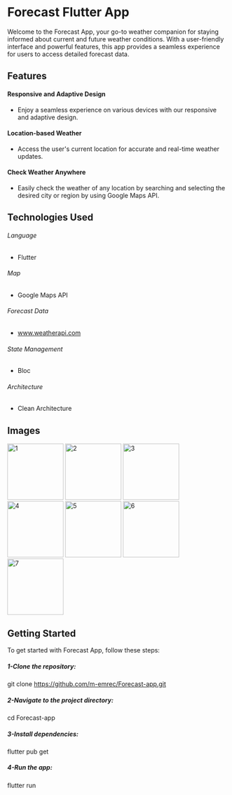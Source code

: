# Forecast Flutter App
Welcome to the Forecast App, your go-to weather companion for staying informed about current and future weather conditions. With a user-friendly interface and powerful features, this app provides a seamless experience for users to access detailed forecast data.

## Features
#### Responsive and Adaptive Design
- Enjoy a seamless experience on various devices with our responsive and adaptive design.

#### Location-based Weather
- Access the user's current location for accurate and real-time weather updates.

#### Check Weather Anywhere
- Easily check the weather of any location by searching and selecting the desired city or region by using Google Maps API.

## Technologies Used
###### Language
* Flutter
###### Map
* Google Maps API
###### Forecast Data
* www.weatherapi.com
###### State Management
* Bloc
###### Architecture
* Clean Architecture


## Images
<img width="128" alt="1" src="https://github.com/memrec45/Forecast-app/assets/65484287/086b438f-0386-4ee6-ae1a-04a6d4e03944">
<img width="128" alt="2" src="https://github.com/memrec45/Forecast-app/assets/65484287/a76a99d7-e7b2-4911-b058-5f37497f11e9">
<img width="128" alt="3" src="https://github.com/memrec45/Forecast-app/assets/65484287/2f747ce1-98ff-45e5-a326-3572481d49ad">
<img width="128" alt="4" src="https://github.com/memrec45/Forecast-app/assets/65484287/f2be6c39-8db4-43b9-8756-92bc9c831b9f">
<img width="128" alt="5" src="https://github.com/memrec45/Forecast-app/assets/65484287/817b93e9-8a56-4d60-829a-dc96d02b3039">
<img width="128" alt="6" src="https://github.com/memrec45/Forecast-app/assets/65484287/ee48b14d-2c05-488e-a304-434766e68bc9">
<img width="128" alt="7" src="https://github.com/memrec45/Forecast-app/assets/65484287/bf4e1c95-7562-4d83-891b-822c5ce10e93">

## Getting Started

To get started with Forecast App, follow these steps:
##### 1-Clone the repository:
git clone https://github.com/m-emrec/Forecast-app.git

##### 2-Navigate to the project directory:
cd Forecast-app


##### 3-Install dependencies:
flutter pub get

##### 4-Run the app:
flutter run
